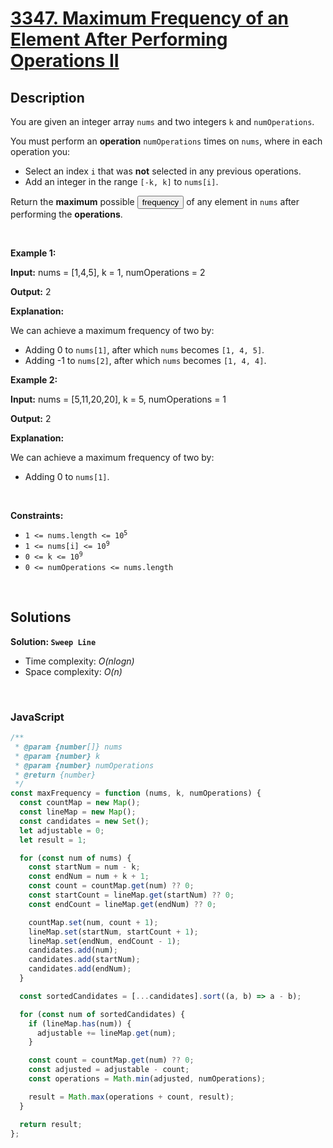 # [3347. Maximum Frequency of an Element After Performing Operations II](https://leetcode.com/problems/maximum-frequency-of-an-element-after-performing-operations-ii)

## Description

<div class="elfjS" data-track-load="description_content"><p>You are given an integer array <code>nums</code> and two integers <code>k</code> and <code>numOperations</code>.</p>

<p>You must perform an <strong>operation</strong> <code>numOperations</code> times on <code>nums</code>, where in each operation you:</p>

<ul>
	<li>Select an index <code>i</code> that was <strong>not</strong> selected in any previous operations.</li>
	<li>Add an integer in the range <code>[-k, k]</code> to <code>nums[i]</code>.</li>
</ul>

<p>Return the <strong>maximum</strong> possible <span data-keyword="frequency-array" class=" cursor-pointer relative text-dark-blue-s text-sm"><button type="button" aria-haspopup="dialog" aria-expanded="false" aria-controls="radix-:r1n:" data-state="closed" class="">frequency</button></span> of any element in <code>nums</code> after performing the <strong>operations</strong>.</p>

<p>&nbsp;</p>
<p><strong class="example">Example 1:</strong></p>

<div class="example-block">
<p><strong>Input:</strong> <span class="example-io">nums = [1,4,5], k = 1, numOperations = 2</span></p>

<p><strong>Output:</strong> <span class="example-io">2</span></p>

<p><strong>Explanation:</strong></p>

<p>We can achieve a maximum frequency of two by:</p>

<ul>
	<li>Adding 0 to <code>nums[1]</code>, after which <code>nums</code> becomes <code>[1, 4, 5]</code>.</li>
	<li>Adding -1 to <code>nums[2]</code>, after which <code>nums</code> becomes <code>[1, 4, 4]</code>.</li>
</ul>
</div>

<p><strong class="example">Example 2:</strong></p>

<div class="example-block">
<p><strong>Input:</strong> <span class="example-io">nums = [5,11,20,20], k = 5, numOperations = 1</span></p>

<p><strong>Output:</strong> <span class="example-io">2</span></p>

<p><strong>Explanation:</strong></p>

<p>We can achieve a maximum frequency of two by:</p>

<ul>
	<li>Adding 0 to <code>nums[1]</code>.</li>
</ul>
</div>

<p>&nbsp;</p>
<p><strong>Constraints:</strong></p>

<ul>
	<li><code>1 &lt;= nums.length &lt;= 10<sup>5</sup></code></li>
	<li><code>1 &lt;= nums[i] &lt;= 10<sup>9</sup></code></li>
	<li><code>0 &lt;= k &lt;= 10<sup>9</sup></code></li>
	<li><code>0 &lt;= numOperations &lt;= nums.length</code></li>
</ul>
</div>

<p>&nbsp;</p>

## Solutions

**Solution: `Sweep Line`**

- Time complexity: <em>O(nlogn)</em>
- Space complexity: <em>O(n)</em>

<p>&nbsp;</p>

### **JavaScript**

```js
/**
 * @param {number[]} nums
 * @param {number} k
 * @param {number} numOperations
 * @return {number}
 */
const maxFrequency = function (nums, k, numOperations) {
  const countMap = new Map();
  const lineMap = new Map();
  const candidates = new Set();
  let adjustable = 0;
  let result = 1;

  for (const num of nums) {
    const startNum = num - k;
    const endNum = num + k + 1;
    const count = countMap.get(num) ?? 0;
    const startCount = lineMap.get(startNum) ?? 0;
    const endCount = lineMap.get(endNum) ?? 0;

    countMap.set(num, count + 1);
    lineMap.set(startNum, startCount + 1);
    lineMap.set(endNum, endCount - 1);
    candidates.add(num);
    candidates.add(startNum);
    candidates.add(endNum);
  }

  const sortedCandidates = [...candidates].sort((a, b) => a - b);

  for (const num of sortedCandidates) {
    if (lineMap.has(num)) {
      adjustable += lineMap.get(num);
    }

    const count = countMap.get(num) ?? 0;
    const adjusted = adjustable - count;
    const operations = Math.min(adjusted, numOperations);

    result = Math.max(operations + count, result);
  }

  return result;
};
```
